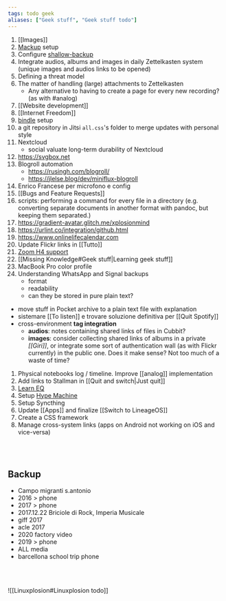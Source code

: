 ```yaml
---
tags: todo geek
aliases: ["Geek stuff", "Geek stuff todo"]
---
```

1. [[Images]]
1. [Mackup](https://github.com/lra/mackup "Mackup on GitHub") setup
1. Configure [shallow-backup](https://github.com/alichtman/shallow-backup "shallow-backup on MacOS")
1. Integrate audios, albums and images in daily Zettelkasten system (unique images and audios links to be opened)
1. Defining a threat model
1. The matter of handling (large) attachments to Zettelkasten
	- Any alternative to having to create a page for every new recording? (as with #analog)
1. [[Website development]]
2. [[Internet Freedom]]
3. [bindle](https://github.com/xwmx/bindle) setup
4.  a git repository in Jitsi `all.css`'s folder to merge updates with personal style
5. Nextcloud
	- social valuate long-term durability of Nextcloud
6. <https://svgbox.net>
7. Blogroll automation
	- https://rusingh.com/blogroll/
	- https://jlelse.blog/dev/miniflux-blogroll
8. Enrico Francese per microfono e config
9. [[Bugs and Feature Requests]]
10. scripts: performing a command for every file in a directory (e.g. converting separate documents in another format with pandoc, but keeping them separated.)
11. https://gradient-avatar.glitch.me/xplosionmind
12. https://urlint.co/integration/github.html
13. https://www.onlinelifecalendar.com
14. Update Flickr links in [[Tutto]]
15. [Zoom H4 support](https://zoomcorp.com "Zoom official website")
16. [[Missing Knowledge#Geek stuff|Learning geek stuff]]
17. MacBook Pro color profile
1. Understanding WhatsApp and Signal backups
	- format
	- readability
	- can they be stored in pure plain text?
- move stuff in Pocket archive to a plain text file with explanation
- sistemare [[To listen]] e trovare soluzione definitiva per [[Quit Spotify]]
- cross-environment **tag integration**
	- **audios**: notes containing shared links of files in Cubbit?
	- **images**: consider collecting shared links of albums in a private *[[Giri]]*, or integrate some sort of authentication wall (as with Flickr currently) in the public one. Does it make sense? Not too much of a waste of time?
1. Physical notebooks log / timeline. Improve [[analog]] implementation
1. Add links to Stallman in [[Quit and switch|Just quit]]
1. [Learn EQ](https://youtu.be/e4C5DxOepsM)
1. Setup [Hype Machine](https://hypem.com)
2. Setup Syncthing
3. Update [[Apps]] and finalize [[Switch to LineageOS]]
1. Create a CSS framework
4. Manage cross-system links (apps on Android not working on iOS and vice-versa)

<br>
<br>

## Backup

- Campo migranti s.antonio
- 2016 \> phone
- 2017 \> phone
- 2017.12.22 Briciole di Rock, Imperia Musicale
- giff 2017
- acle 2017
- 2020 factory video
- 2019 \> phone
- ALL media
- barcellona school trip phone

<br>
<br>

![[Linuxplosion#Linuxplosion todo]]
